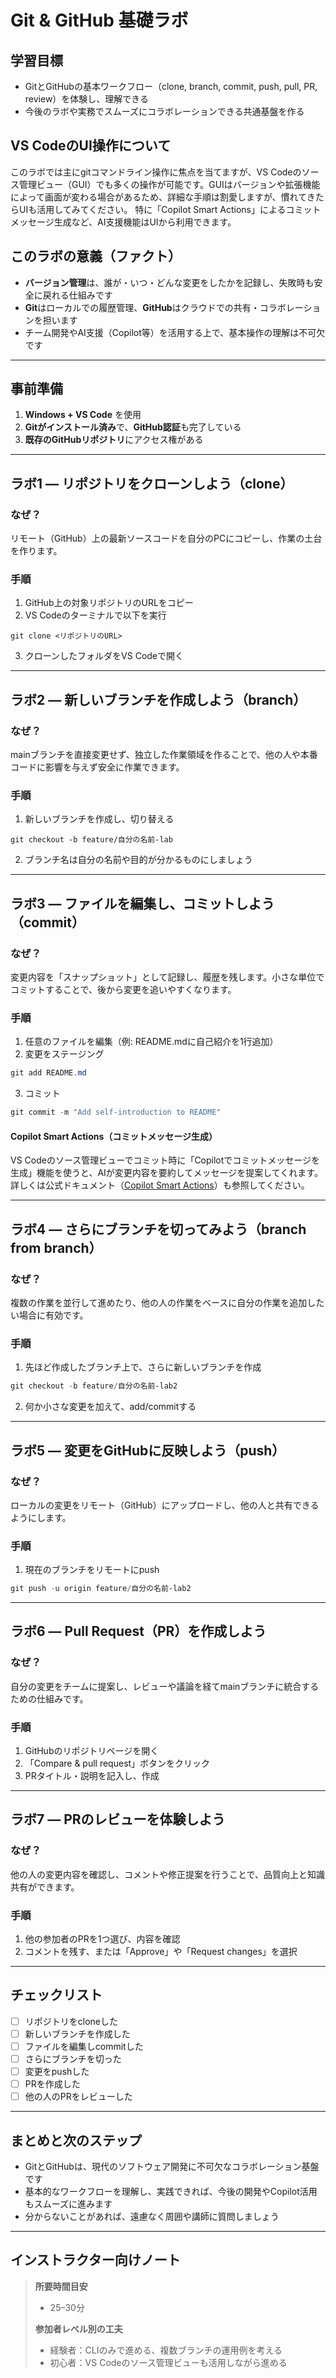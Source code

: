 # Git & GitHub 基礎ラボ

## 学習目標
- GitとGitHubの基本ワークフロー（clone, branch, commit, push, pull, PR, review）を体験し、理解できる
- 今後のラボや実務でスムーズにコラボレーションできる共通基盤を作る

## VS CodeのUI操作について
このラボでは主にgitコマンドライン操作に焦点を当てますが、VS Codeのソース管理ビュー（GUI）でも多くの操作が可能です。GUIはバージョンや拡張機能によって画面が変わる場合があるため、詳細な手順は割愛しますが、慣れてきたらUIも活用してみてください。
特に「Copilot Smart Actions」によるコミットメッセージ生成など、AI支援機能はUIから利用できます。

## このラボの意義（ファクト）
- **バージョン管理**は、誰が・いつ・どんな変更をしたかを記録し、失敗時も安全に戻れる仕組みです
- **Git**はローカルでの履歴管理、**GitHub**はクラウドでの共有・コラボレーションを担います
- チーム開発やAI支援（Copilot等）を活用する上で、基本操作の理解は不可欠です

---

## 事前準備
1. **Windows + VS Code** を使用
2. **Gitがインストール済み**で、**GitHub認証**も完了している
3. **既存のGitHubリポジトリ**にアクセス権がある

---

## ラボ1 — リポジトリをクローンしよう（clone）

### なぜ？
リモート（GitHub）上の最新ソースコードを自分のPCにコピーし、作業の土台を作ります。

### 手順
1. GitHub上の対象リポジトリのURLをコピー
2. VS Codeのターミナルで以下を実行
```
git clone <リポジトリのURL>
```
3. クローンしたフォルダをVS Codeで開く

---

## ラボ2 — 新しいブランチを作成しよう（branch）

### なぜ？
mainブランチを直接変更せず、独立した作業領域を作ることで、他の人や本番コードに影響を与えず安全に作業できます。

### 手順
1. 新しいブランチを作成し、切り替える
```
git checkout -b feature/自分の名前-lab
```
2. ブランチ名は自分の名前や目的が分かるものにしましょう

---

## ラボ3 — ファイルを編集し、コミットしよう（commit）

### なぜ？
変更内容を「スナップショット」として記録し、履歴を残します。小さな単位でコミットすることで、後から変更を追いやすくなります。

### 手順
1. 任意のファイルを編集（例: README.mdに自己紹介を1行追加）
2. 変更をステージング
```powershell
git add README.md
```
3. コミット
```powershell
git commit -m "Add self-introduction to README"
```

#### Copilot Smart Actions（コミットメッセージ生成）
VS Codeのソース管理ビューでコミット時に「Copilotでコミットメッセージを生成」機能を使うと、AIが変更内容を要約してメッセージを提案してくれます。
詳しくは公式ドキュメント（[Copilot Smart Actions](https://code.visualstudio.com/docs/copilot/copilot-smart-actions)）も参照してください。

---

## ラボ4 — さらにブランチを切ってみよう（branch from branch）

### なぜ？
複数の作業を並行して進めたり、他の人の作業をベースに自分の作業を追加したい場合に有効です。

### 手順
1. 先ほど作成したブランチ上で、さらに新しいブランチを作成
```powershell
git checkout -b feature/自分の名前-lab2
```
2. 何か小さな変更を加えて、add/commitする

---

## ラボ5 — 変更をGitHubに反映しよう（push）

### なぜ？
ローカルの変更をリモート（GitHub）にアップロードし、他の人と共有できるようにします。

### 手順
1. 現在のブランチをリモートにpush
```powershell
git push -u origin feature/自分の名前-lab2
```

---

## ラボ6 — Pull Request（PR）を作成しよう

### なぜ？
自分の変更をチームに提案し、レビューや議論を経てmainブランチに統合するための仕組みです。

### 手順
1. GitHubのリポジトリページを開く
2. 「Compare & pull request」ボタンをクリック
3. PRタイトル・説明を記入し、作成

---

## ラボ7 — PRのレビューを体験しよう

### なぜ？
他の人の変更内容を確認し、コメントや修正提案を行うことで、品質向上と知識共有ができます。

### 手順
1. 他の参加者のPRを1つ選び、内容を確認
2. コメントを残す、または「Approve」や「Request changes」を選択

---

## チェックリスト
- [ ] リポジトリをcloneした
- [ ] 新しいブランチを作成した
- [ ] ファイルを編集しcommitした
- [ ] さらにブランチを切った
- [ ] 変更をpushした
- [ ] PRを作成した
- [ ] 他の人のPRをレビューした

---

## まとめと次のステップ
- GitとGitHubは、現代のソフトウェア開発に不可欠なコラボレーション基盤です
- 基本的なワークフローを理解し、実践できれば、今後の開発やCopilot活用もスムーズに進みます
- 分からないことがあれば、遠慮なく周囲や講師に質問しましょう

---

## インストラクター向けノート
> **所要時間目安**
> - 25–30分
>
> **参加者レベル別の工夫**
> - 経験者：CLIのみで進める、複数ブランチの運用例を考える
> - 初心者：VS Codeのソース管理ビューも活用しながら進める
